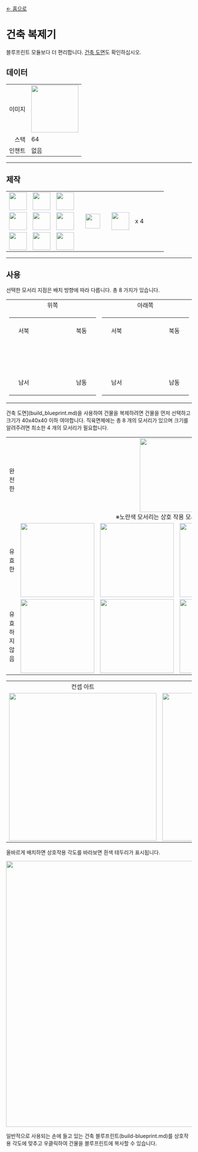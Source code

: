 [← 홈으로](../)
# 건축 복제기
블루프린트 모듈보다 더 편리합니다. [건축 도면](build_blueprint.md)도 확인하십시오.

## 데이터
<table>
    <tr><td align="end">이미지</td><td><img src="https://i.imgur.com/gs5l20b.png" width="128"/></td></tr>
    <tr><td align="end">스택</td><td>64</td></tr>
    <tr><td align="end">인챈트</td><td>없음</td></tr>
</table>

---

## 제작
<table>
    <tr><td><img src="https://i.imgur.com/ip72f4t.png" width="48"/></td><td><img src="https://i.imgur.com/ip72f4t.png" width="48"/></td><td><img src="https://i.imgur.com/ip72f4t.png" width="48"/></td><td colspan="3"></td></tr>
    <tr><td><img src="https://i.imgur.com/ip72f4t.png" width="48"/></td><td><img src="https://i.imgur.com/IWZz8YM.png" width="48"/></td><td><img src="https://i.imgur.com/ip72f4t.png" width="48"/></td><td width="70" align="center"><img src="https://i.imgur.com/VE0KqIE.png" width="40"/></td><td><img src="https://i.imgur.com/gs5l20b.png" width="48"/></td><td width="70">x 4</td></tr>
    <tr><td><img src="https://i.imgur.com/ip72f4t.png" width="48"/></td><td><img src="https://i.imgur.com/ip72f4t.png" width="48"/></td><td><img src="https://i.imgur.com/ip72f4t.png" width="48"/></td><td colspan="3"></td></tr>
</table>

---

## 사용
선택한 모서리 지점은 배치 방향에 따라 다릅니다. 총 8 가지가 있습니다.

<table>
    <tr><td align="center">위쪽</td><td align="center">아래쪽</td></tr>
    <tr>
        <td>
            <table>
                <tr><td align="center" width="70" height="70">서북</td><td align="center" width="70" height="70"></td><td align="center" width="70" height="70">북동</td></tr>
                <tr><td align="center" width="70" height="70"></td><td align="center" width="70" height="70"></td><td align="center" width="70" height="70"></td></tr>
                <tr><td align="center" width="70" height="70">남서</td><td align="center" width="70" height="70"></td><td align="center" width="70" height="70">남동</td></tr>
            </table>
        </td>
        <td>
            <table>
                <tr><td align="center" width="70" height="70">서북</td><td align="center" width="70" height="70"></td><td align="center" width="70" height="70">북동</td></tr>
                <tr><td align="center" width="70" height="70"></td><td align="center" width="70" height="70"></td><td align="center" width="70" height="70"></td></tr>
                <tr><td align="center" width="70" height="70">남서</td><td align="center" width="70" height="70"></td><td align="center" width="70" height="70">남동</td></tr>
            </table>
        </td>
    </tr>
</table>

건축 도면](build_blueprint.md)을 사용하여 건물을 복제하려면 건물을 먼저 선택하고 크기가 40x40x40 이하 여야합니다.
직육면체에는 총 8 개의 모서리가 있으며 크기를 알려주려면 최소한 4 개의 모서리가 필요합니다.

<table>
         <tr><td align="center">완전한</td><td colspan="4" align="center"><img src="https://i.imgur.com/tAiFpvW.png" width="200"/><br/>※노란색 모서리는 상호 작용 모서리를 나타냅니다.</td></tr>
         <tr><td align="center">유효한</td><td><img src="https://i.imgur.com/eSNuasK.png" width="200"/></td><td><img src="https://i.imgur.com/uBRIJ2Z.png" width="200"/></td><td><img src="https://i.imgur.com/oZw4Bf7.png" width="200"/></td><td><img src="https://i.imgur.com/BBhxgug.png" width="200"/></td></tr>
         <tr><td align="center">유효하지 않음</td><td><img src="https://i.imgur.com/Jbjb360.png" width="200"/></td><td><img src="https://i.imgur.com/psfXQyP.png" width="200"/></td><td><img src="https://i.imgur.com/egf7uuW.png" width="200"/></td><td><img src="https://i.imgur.com/8zyFdhi.png" width="200"/></td></tr>
</table>

<table>
    <tr><td align="center">컨셉 아트</td><td align="center">인게임</td></tr>
    <tr><td><img src="https://i.imgur.com/eSNuasK.png" width="400"/></td><td><img src="https://i.imgur.com/JngGfRt.png" width="400"/></td></tr>
</table>

올바르게 배치하면 상호작용 각도를 바라보면 흰색 테두리가 표시됩니다.  

<img src="https://i.imgur.com/6Fmk6E3.png" width="720"/>

일반적으로 사용되는 손에 들고 있는 건축 블루프린트(build-blueprint.md)를 상호작용 각도에 맞추고 우클릭하여 건물을 블루프린트에 복사할 수 있습니다.
